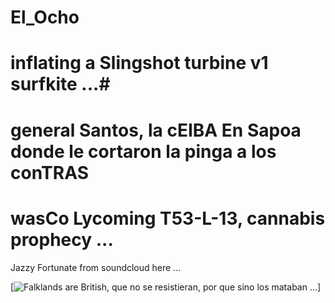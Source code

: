 # El_Ocho

# inflating a Slingshot turbine v1 surfkite ...#
# general Santos, la cEIBA En Sapoa donde le cortaron la pinga a los conTRAS  #
# wasCo Lycoming T53-L-13, cannabis prophecy ... #

Jazzy Fortunate from soundcloud here ...
 

[![Falklands are British, que no se resistieran, por que sino los mataban ... 
](https://raw.githubusercontent.com/rgarro/El_Ocho/main/elLocho.PNG)]



